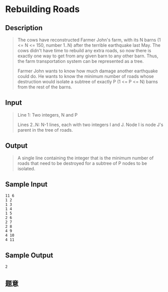 # Rebuilding Roads

## **Description**

> The cows have reconstructed Farmer John's farm, with its N barns (1 <= N <= 150, number 1..N) after the terrible earthquake last May. The cows didn't have time to rebuild any extra roads, so now there is exactly one way to get from any given barn to any other barn. Thus, the farm transportation system can be represented as a tree. 
>
> Farmer John wants to know how much damage another earthquake could do. He wants to know the minimum number of roads whose destruction would isolate a subtree of exactly P (1 <= P <= N) barns from the rest of the barns.



## **Input**

> Line 1: Two integers, N and P 
>
> Lines 2..N: N-1 lines, each with two integers I and J. Node I is node J's parent in the tree of roads. 



## **Output**

> A single line containing the integer that is the minimum number of roads that need to be destroyed for a subtree of P nodes to be isolated. 



## **Sample Input**

    11 6
    1 2
    1 3
    1 4
    1 5
    2 6
    2 7
    2 8
    4 9
    4 10
    4 11



## **Sample Output**

    2



## **题意**

